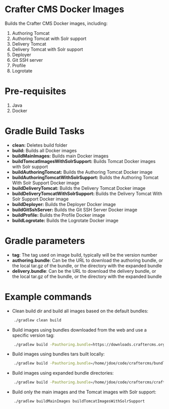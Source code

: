 # Crafter CMS Docker Images

Builds the Crafter CMS Docker images, including:

1. Authoring Tomcat 
2. Authoring Tomcat with Solr support
3. Delivery Tomcat
4. Delivery Tomcat with Solr support
5. Deployer
6. Git SSH server
7. Profile
8. Logrotate

# Pre-requisites

1. Java
2. Docker

# Gradle Build Tasks

- **clean:** Deletes build folder
- **build:** Builds all Docker images
- **buildMainImages:** Builds main Docker images
- **buildTomcatImagesWithSolrSupport:** Builds Tomcat Docker images with Solr support
- **buildAuthoringTomcat:** Builds the Authoring Tomcat Docker image
- **buildAuthoringTomcatWithSolrSupport:** Builds the Authoring Tomcat With Solr Support Docker image
- **buildDeliveryTomcat:** Builds the Delivery Tomcat Docker image
- **buildDeliveryTomcatWithSolrSupport:** Builds the Delivery Tomcat With Solr Support Docker image
- **buildDeployer:** Builds the Deployer Docker image
- **buildGitSshServer:** Builds the Git SSH Server Docker image
- **buildProfile:** Builds the Profile Docker image
- **buildLogrotate:** Builds the Logrotate Docker image

# Gradle parameters

- **tag**: The tag used on image build, typically will be the version number
- **authoring.bundle**: Can be the URL to download the authoring bundle, or the local tar.gz of the bundle, or the directory with the expanded bundle
- **delivery.bundle**: Can be the URL to download the delivery bundle, or the local tar.gz of the bundle, or the directory with the expanded bundle

# Example commands

- Clean build dir and build all images based on the default bundles:
```bash
    ./gradlew clean build
```
- Build images using bundles downloaded from the web and use a specific version tag:
```bash
    ./gradlew build -Pauthoring.bundle=https://downloads.craftercms.org/3.1.4/crafter-cms-authoring-3.1.4.tar.gz -Pdelivery.bundle=https://downloads.craftercms.org/3.1.4/crafter-cms-authoring-3.1.4.tar.gz -Ptag=3.1.4 
```
- Build images using bundles tars built locally:
```bash
    ./gradlew build -Pauthoring.bundle=/home/jdoe/code/craftercms/bundles/crafter-cms-authoring-3.1.5-SNAPSHOT.tar.gz -Pdelivery.bundle=/home/jdoe/code/craftercms/bundles/crafter-cms-delivery-3.1.5-SNAPSHOT.tar.gz -Ptag=3.1.5-SNAPSHOT
```
- Build images using expanded bundle directories:
```bash
    ./gradlew build -Pauthoring.bundle=/home/jdoe/code/craftercms/crafter-authoring -Pdelivery.bundle=/home/jdoe/code/craftercms/bundles/crafter-delivery -Ptag=3.1.5-SNAPSHOT
```
- Build only the main images and the Tomcat images with Solr support:
```bash
    ./gradlew buildMainImages buildTomcatImagesWithSolrSupport
```
